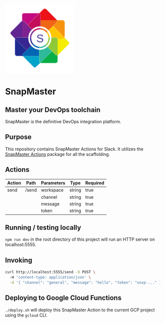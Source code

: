 ![SnapMaster](https://github.com/snapmaster-io/snapmaster/raw/master/public/SnapMaster-logo-220.png)
# SnapMaster 
## Master your DevOps toolchain

SnapMaster is the definitive DevOps integration platform.  

## Purpose

This repository contains SnapMaster Actions for Slack.  It utilizes 
the [SnapMaster Actions](https://github.com/snapmaster-io/snapmaster-actions) package for all the scaffolding.

## Actions

| Action | Path  | Parameters | Type   | Required |
|--------|-------|------------|--------|----------|
| send   | /send | workspace  | string | true     |
|        |       | channel    | string | true     |
|        |       | message    | string | true     |
|        |       | token      | string | true     |

## Running / testing locally

`npm run dev` in the root directory of this project will run an HTTP server on localhost:5555.

## Invoking

```bash
curl http://localhost:5555/send -X POST \ 
  -H 'content-type: application/json' \
  -d '{ "channel": "general", "message": "hello", "token": "xoxp-..." }'
```

## Deploying to Google Cloud Functions

`./deploy.sh` will deploy this SnapMaster Action to the current GCP 
project using the `gcloud` CLI.
